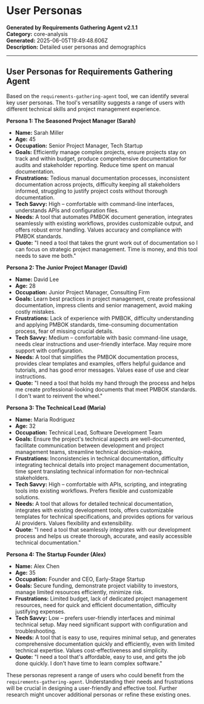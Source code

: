 # User Personas

**Generated by Requirements Gathering Agent v2.1.1**  
**Category:** core-analysis  
**Generated:** 2025-06-05T19:49:48.606Z  
**Description:** Detailed user personas and demographics

---

## User Personas for Requirements Gathering Agent

Based on the `requirements-gathering-agent` tool, we can identify several key user personas.  The tool's versatility suggests a range of users with different technical skills and project management experience.


**Persona 1: The Seasoned Project Manager (Sarah)**

* **Name:** Sarah Miller
* **Age:** 45
* **Occupation:** Senior Project Manager, Tech Startup
* **Goals:**  Efficiently manage complex projects, ensure projects stay on track and within budget, produce comprehensive documentation for audits and stakeholder reporting.  Reduce time spent on manual documentation.
* **Frustrations:**  Tedious manual documentation processes, inconsistent documentation across projects, difficulty keeping all stakeholders informed, struggling to justify project costs without thorough documentation.
* **Tech Savvy:** High – comfortable with command-line interfaces, understands APIs and configuration files.
* **Needs:** A tool that automates PMBOK document generation, integrates seamlessly with existing workflows, provides customizable output, and offers robust error handling.  Values accuracy and compliance with PMBOK standards.
* **Quote:**  "I need a tool that takes the grunt work out of documentation so I can focus on strategic project management.  Time is money, and this tool needs to save me both."


**Persona 2: The Junior Project Manager (David)**

* **Name:** David Lee
* **Age:** 28
* **Occupation:** Junior Project Manager, Consulting Firm
* **Goals:** Learn best practices in project management, create professional documentation, impress clients and senior management, avoid making costly mistakes.
* **Frustrations:** Lack of experience with PMBOK, difficulty understanding and applying PMBOK standards, time-consuming documentation process, fear of missing crucial details.
* **Tech Savvy:** Medium – comfortable with basic command-line usage, needs clear instructions and user-friendly interface.  May require more support with configuration.
* **Needs:** A tool that simplifies the PMBOK documentation process, provides clear templates and examples, offers helpful guidance and tutorials, and has good error messages. Values ease of use and clear instructions.
* **Quote:** "I need a tool that holds my hand through the process and helps me create professional-looking documents that meet PMBOK standards. I don't want to reinvent the wheel."


**Persona 3: The Technical Lead (Maria)**

* **Name:** Maria Rodriguez
* **Age:** 32
* **Occupation:** Technical Lead, Software Development Team
* **Goals:**  Ensure the project's technical aspects are well-documented, facilitate communication between development and project management teams, streamline technical decision-making.
* **Frustrations:**  Inconsistencies in technical documentation, difficulty integrating technical details into project management documentation, time spent translating technical information for non-technical stakeholders.
* **Tech Savvy:** High – comfortable with APIs, scripting, and integrating tools into existing workflows.  Prefers flexible and customizable solutions.
* **Needs:** A tool that allows for detailed technical documentation, integrates with existing development tools, offers customizable templates for technical specifications, and provides options for various AI providers. Values flexibility and extensibility.
* **Quote:** "I need a tool that seamlessly integrates with our development process and helps us create thorough, accurate, and easily accessible technical documentation."


**Persona 4: The Startup Founder (Alex)**

* **Name:** Alex Chen
* **Age:** 35
* **Occupation:** Founder and CEO, Early-Stage Startup
* **Goals:** Secure funding, demonstrate project viability to investors, manage limited resources efficiently, minimize risk.
* **Frustrations:**  Limited budget, lack of dedicated project management resources, need for quick and efficient documentation, difficulty justifying expenses.
* **Tech Savvy:** Low – prefers user-friendly interfaces and minimal technical setup.  May need significant support with configuration and troubleshooting.
* **Needs:**  A tool that is easy to use, requires minimal setup, and generates comprehensive documentation quickly and efficiently, even with limited technical expertise.  Values cost-effectiveness and simplicity.
* **Quote:** "I need a tool that's affordable, easy to use, and gets the job done quickly.  I don't have time to learn complex software."


These personas represent a range of users who could benefit from the `requirements-gathering-agent`.  Understanding their needs and frustrations will be crucial in designing a user-friendly and effective tool.  Further research might uncover additional personas or refine these existing ones.
